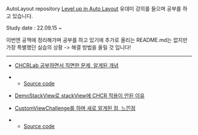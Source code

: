 AutoLayout repository
<a href="https://www.udemy.com/course/level-up-in-auto-layout/">Level up in Auto Layout</a> 유데미 강의를 들으며 공부를 하고 있습니다.

Study date : 22.09.15 ~ 

이번엔 공책에 정리해가며 공부를 하고 있기에 추가로 올리는 README.md는 없지만 가장 특별했던 실습의 상황 -> 해결 방법을 올릴 것 입니다!

---

- <a href="https://github.com/SHcommit/LearnMoreSwiftInUdemy/tree/master/AutoLayout/CHCRLab">CHCRLab 공부하면서 직면한 문제, 알게된 개념</a>

- - <a href="https://github.com/SHcommit/LearnMoreSwiftInUdemy/blob/master/AutoLayout/CHCRLab/CHCRLab/ViewController.swift">Source code</a>

- <a href="https://github.com/SHcommit/LearnMoreSwiftInUdemy/tree/master/AutoLayout/DemoStackView">DemoStackView로 stackView에 CHCR 적용이 안된 이유</a>

- <a href="https://github.com/SHcommit/LearnMoreSwiftInUdemy/tree/master/AutoLayout/CustomViewChallenge">CustomViewChallenge를 하며 새로 알게된 점, 느낀점</a>
- - <a href="https://github.com/SHcommit/LearnMoreSwiftInUdemy/tree/master/AutoLayout/CustomViewChallenge/CustomViewChallenge">Source code</a>
